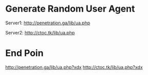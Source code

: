 # Generate Random User Agent

Server1: http://penetration.ga/lib/ua.php

Server2: http://ctoc.tk/lib/ua.php



# End Poin

http://penetration.ga/lib/ua.php?xdx
http://ctoc.tk/lib/ua.php?xdx
